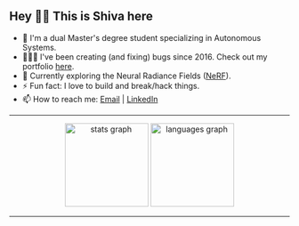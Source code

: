 ## Hey 👋🏻 This is Shiva here

- 🔭 I'm a dual Master's degree student specializing in Autonomous Systems.
- 👨🏻‍💻 I've been creating (and fixing) bugs since 2016. Check out my portfolio [here](https://sivadineshponrajan.github.io/).
- 🌱 Currently exploring the Neural Radiance Fields ([NeRF](https://arxiv.org/pdf/2003.08934)).
- ⚡ Fun fact: I love to build and break/hack things.
- 📫 How to reach me: [Email](mailto:sivadinesh107@gmail.com) | [LinkedIn](https://www.linkedin.com/in/sivadineshponrajan/)
---

<div align="center">
  <img src="https://github-readme-stats.vercel.app/api?username=sivadineshponrajan&hide_title=false&hide_rank=false&show_icons=true&include_all_commits=true&count_private=true&disable_animations=false&theme=dracula&locale=en&hide_border=false&order=1" height="150" alt="stats graph"  />
  <img src="https://github-readme-stats.vercel.app/api/top-langs?username=sivadineshponrajan&locale=en&hide_title=false&layout=compact&card_width=320&langs_count=5&theme=dracula&hide_border=false&order=2" height="150" alt="languages graph"  />
</div>

---
